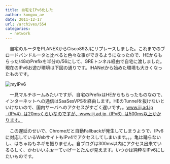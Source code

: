 ```yaml
---
title: 自宅をIPv6化した
author: kongou_ae
date: 2011-12-17
url: /archives/554
categories:
  - network
---
```

　自宅のルータをPLANEXからCisco892Jにリプレースしました。これまでのブロードバンドルータと比べると色々な事ができるようになったので、HEからもらった/48のPrefixを半分の/56にして、GREトンネル経由で自宅に渡しました。現在のIPv6お遊び環境は下図の通りです。IHANetから始めた環境も大きくなったものです。 

![myIPv6][1]

　一見マルチホームみたいですが、自宅のPrefixはHEからもらったものなので、インターネットへの通信はSaaSesVPSを経由します。HEのTunnelを抜けないといけないので、国内サーバへのアクセスがすごく遅いです。。www.iij.ad.jp（IPv4）は20msくらいなのですが、www.iij.ad.jp（IPv6）は500ms以上かかります。

　この遅延のせいで、Chromeだと自動Fallbackが発生してしまうようで、IPv6に対応しているWebサイトもIPv4でアクセスしてしまいます。。。亀は踊らないし、はちゅねもネギを振りません。自ブログは300ms以内にアクセス出来ているらしく、かわいいふぉーてぃげーとたんが見えます。いつかは純粋なIPv6にしたいものです。

 [1]: https://aimless.jp/blog/images/myIPv6.png